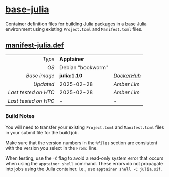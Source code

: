 <!--
   Copyright 2024, Center for High Throughput Computing, University of Wisconsin - Madison

   Licensed under the Apache License, Version 2.0 (the "License");
   you may not use this file except in compliance with the License.
   You may obtain a copy of the License at

       http://www.apache.org/licenses/LICENSE-2.0

   Unless required by applicable law or agreed to in writing, software
   distributed under the License is distributed on an "AS IS" BASIS,
   WITHOUT WARRANTIES OR CONDITIONS OF ANY KIND, either express or implied.
   See the License for the specific language governing permissions and
   limitations under the License.
-->

# [base-julia](/software/Julia/manifest-julia)

Container definition files for building Julia packages in a base Julia environment using existing `Project.toml` and `Manifest.toml` files.

## [manifest-julia.def](manifest-julia.def)

| | | |
| ---: | :--- | :--- |
| *Type* | **Apptainer** | |
| *OS* | Debian "bookworm" | |
| *Base image* | **julia:1.10** | *[DockerHub](https://hub.docker.com/layers/library/julia/1.10.2-bookworm/images/sha256-9e937d5a591b59f2680e7c5d665bf96ad80029034f22638564ae59ad52b472b6?context=explore)* |
| *Updated* | 2025-02-28 | *Amber Lim* |
| *Last tested on HTC* | 2025-02-28 | *Amber Lim* |
| *Last tested on HPC* | - | - |

### Build Notes

You will need to transfer your existing `Project.toml` and `Manifest.toml` files in your submit file for the build job.

Make sure that the version numbers in the `%files` section are consistent with the version you select in the `From:` line.

When testing, use the `-C` flag to avoid a read-only system error that occurs when using the `apptainer shell` command. These errors do not propagate into jobs using the Julia container. i.e., use `apptainer shell -C julia.sif`.


